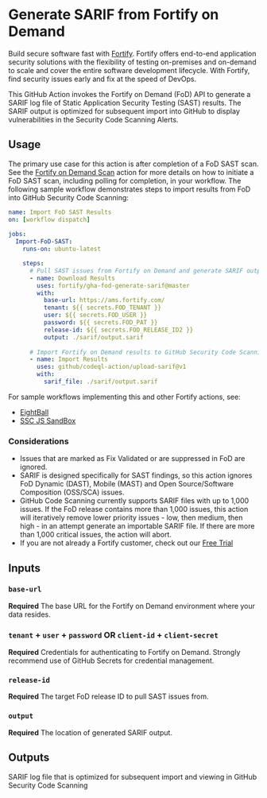 # Generate SARIF from Fortify on Demand

Build secure software fast with [Fortify](https://www.microfocus.com/en-us/solutions/application-security). Fortify offers end-to-end application security solutions with the flexibility of testing on-premises and on-demand to scale and cover the entire software development lifecycle.  With Fortify, find security issues early and fix at the speed of DevOps. 

This GitHub Action invokes the Fortify on Demand (FoD) API to generate a SARIF log file of Static Application Security Testing (SAST) results. The SARIF output is optimized for subsequent import into GitHub to display vulnerabilities in the Security Code Scanning Alerts.
## Usage

The primary use case for this action is after completion of a FoD SAST scan. See the [Fortify on Demand Scan](https://github.com/marketplace/actions/fortify-on-demand-scan) action for more details on how to initiate a FoD SAST scan, including polling for completion, in your workflow. The following sample workflow demonstrates steps to import results from FoD into GitHub Security Code Scanning:

```yaml
name: Import FoD SAST Results
on: [workflow dispatch]
      
jobs:                                                  
  Import-FoD-SAST:
    runs-on: ubuntu-latest

    steps:
      # Pull SAST issues from Fortify on Demand and generate SARIF output
      - name: Download Results
        uses: fortify/gha-fod-generate-sarif@master
        with:
          base-url: https://ams.fortify.com/
          tenant: ${{ secrets.FOD_TENANT }}
          user: ${{ secrets.FOD_USER }}
          password: ${{ secrets.FOD_PAT }}
          release-id: ${{ secrets.FOD_RELEASE_ID2 }}
          output: ./sarif/output.sarif
      
      # Import Fortify on Demand results to GitHub Security Code Scanning
      - name: Import Results
        uses: github/codeql-action/upload-sarif@v1
        with:
          sarif_file: ./sarif/output.sarif

```

For sample workflows implementing this and other Fortify actions, see:
  * [EightBall](https://github.com/fortify/gha-sample-workflows-eightball/tree/master/.github/workflows)
  * [SSC JS SandBox](https://github.com/fortify/gha-sample-workflows-ssc-js-sandbox/tree/master/.github/workflows)

### Considerations

* Issues that are marked as Fix Validated or are suppressed in FoD are ignored.
* SARIF is designed specifically for SAST findings, so this action ignores FoD Dynamic (DAST), Mobile (MAST) and Open Source/Software Composition (OSS/SCA) issues.
* GitHub Code Scanning currently supports SARIF files with up to 1,000 issues. If the FoD release contains more than 1,000 issues, this action will iteratively remove lower priority issues - low, then medium, then high - in an attempt generate an importable SARIF file.  If there are more than 1,000 critical issues, the action will abort.
* If you are not already a Fortify customer, check out our [Free Trial](https://www.microfocus.com/en-us/products/application-security-testing/free-trial)


## Inputs

### `base-url`
**Required** The base URL for the Fortify on Demand environment where your data resides.

### `tenant` + `user` + `password` OR `client-id` + `client-secret`
**Required** Credentials for authenticating to Fortify on Demand. Strongly recommend use of GitHub Secrets for credential management.

### `release-id`
**Required** The target FoD release ID to pull SAST issues from.

### `output`
**Required** The location of generated SARIF output.

## Outputs
SARIF log file that is optimized for subsequent import and viewing in GitHub Security Code Scanning
